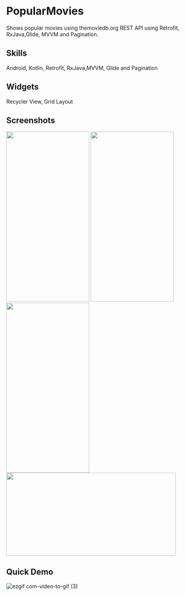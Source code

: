 # PopularMovies
Shows popular movies using themoviedb.org REST API using Retrofit, RxJava,Glide, MVVM and Pagination.

## Skills
Android, Kotlin, Retrofit, RxJava,MVVM, Glide and Pagination

## Widgets
Recycler View, Grid Layout

## Screenshots
<img src="https://user-images.githubusercontent.com/47057254/78753257-20765200-7993-11ea-92f4-4c0c9a1ab705.jpg" 
width="220" height="450"> <img src="https://user-images.githubusercontent.com/47057254/78753254-1fddbb80-7993-11ea-8a65-06b8fcc1c7d7.jpg"
width="220" height="450"> <img src="https://user-images.githubusercontent.com/47057254/78753241-1bb19e00-7993-11ea-952c-0037975a8bbf.jpg" 
width="220" height="450"> <img src="https://user-images.githubusercontent.com/47057254/78753250-1eac8e80-7993-11ea-8ba4-2bbb9eb473f9.jpg" width="450" height="220">

## Quick Demo
![ezgif com-video-to-gif (3)](https://user-images.githubusercontent.com/47057254/78753201-0f2d4580-7993-11ea-8c22-2338c1fe160a.gif)
